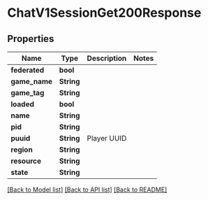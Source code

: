 # ChatV1SessionGet200Response

## Properties

Name | Type | Description | Notes
------------ | ------------- | ------------- | -------------
**federated** | **bool** |  | 
**game_name** | **String** |  | 
**game_tag** | **String** |  | 
**loaded** | **bool** |  | 
**name** | **String** |  | 
**pid** | **String** |  | 
**puuid** | **String** | Player UUID | 
**region** | **String** |  | 
**resource** | **String** |  | 
**state** | **String** |  | 

[[Back to Model list]](../README.md#documentation-for-models) [[Back to API list]](../README.md#documentation-for-api-endpoints) [[Back to README]](../README.md)


